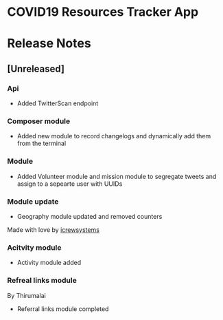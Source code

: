 # COVID19 Resources Tracker App

# Release Notes


## [Unreleased]

### Api
 - Added TwitterScan endpoint

### Composer module
 - Added new module to record changelogs and dynamically add them from the terminal

### Module
 - Added Volunteer module and mission module to segregate tweets and assign to a sepearte user with UUIDs

### Module update
 - Geography module updated and removed counters

Made with love by [icrewsystems](https://icrewsystems.com)

### Acitvity module 
- Activity module added 

### Refreal links module 
By Thirumalai
- Referral links module completed
